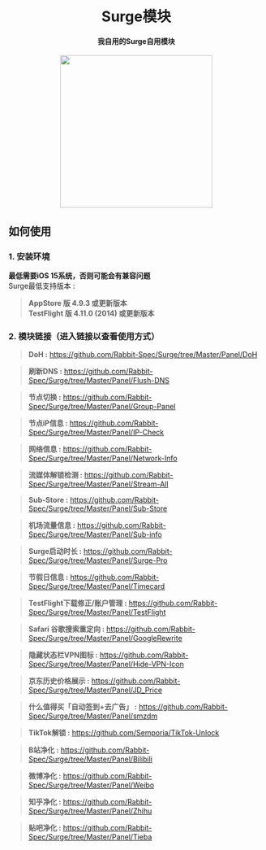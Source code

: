 <h1 align="center">Surge模块</h1>

<h4 align="center">我自用的Surge自用模块 </h4>

<p align="center">
<img src="https://raw.githubusercontent.com/Rabbit-Spec/Surge/Master/Conf/img/6.PNG" width="300"></img>
</p>

## 如何使用
### 1. 安装环境
**最低需要iOS 15系统，否则可能会有兼容问题**<br>
Surge最低支持版本 :<br>
>**AppStore 版 4.9.3 或更新版本**<br>
>**TestFlight 版 4.11.0 (2014) 或更新版本**
### 2. 模块链接（进入链接以查看使用方式）
> **DoH :** https://github.com/Rabbit-Spec/Surge/tree/Master/Panel/DoH<br>

> **刷新DNS :** https://github.com/Rabbit-Spec/Surge/tree/Master/Panel/Flush-DNS<br>

> **节点切换 :** https://github.com/Rabbit-Spec/Surge/tree/Master/Panel/Group-Panel<br>

> **节点iP信息 :** https://github.com/Rabbit-Spec/Surge/tree/Master/Panel/IP-Check<br>

> **网络信息 :** https://github.com/Rabbit-Spec/Surge/tree/Master/Panel/Network-Info<br>

> **流媒体解锁检测 :** https://github.com/Rabbit-Spec/Surge/tree/Master/Panel/Stream-All<br>

> **Sub-Store :** https://github.com/Rabbit-Spec/Surge/tree/Master/Panel/Sub-Store<br>

> **机场流量信息 :** https://github.com/Rabbit-Spec/Surge/tree/Master/Panel/Sub-info<br>

> **Surge启动时长 :** https://github.com/Rabbit-Spec/Surge/tree/Master/Panel/Surge-Pro<br>

> **节假日信息 :** https://github.com/Rabbit-Spec/Surge/tree/Master/Panel/Timecard<br>

> **TestFlight下载修正/账户管理 :** https://github.com/Rabbit-Spec/Surge/tree/Master/Panel/TestFlight<br>

> **Safari 谷歌搜索重定向 :** https://github.com/Rabbit-Spec/Surge/tree/Master/Panel/GoogleRewrite<br>

> **隐藏状态栏VPN图标 :** https://github.com/Rabbit-Spec/Surge/tree/Master/Panel/Hide-VPN-Icon<br>

> **京东历史价格展示 :** https://github.com/Rabbit-Spec/Surge/tree/Master/Panel/JD_Price<br>

> **什么值得买「自动签到+去广告」 :** https://github.com/Rabbit-Spec/Surge/tree/Master/Panel/smzdm<br>

> **TikTok解锁 :** https://github.com/Semporia/TikTok-Unlock<br>

> **B站净化 :** https://github.com/Rabbit-Spec/Surge/tree/Master/Panel/Bilibili<br>

> **微博净化 :** https://github.com/Rabbit-Spec/Surge/tree/Master/Panel/Weibo<br>

> **知乎净化 :** https://github.com/Rabbit-Spec/Surge/tree/Master/Panel/Zhihu<br>

> **贴吧净化 :** https://github.com/Rabbit-Spec/Surge/tree/Master/Panel/Tieba<br>
